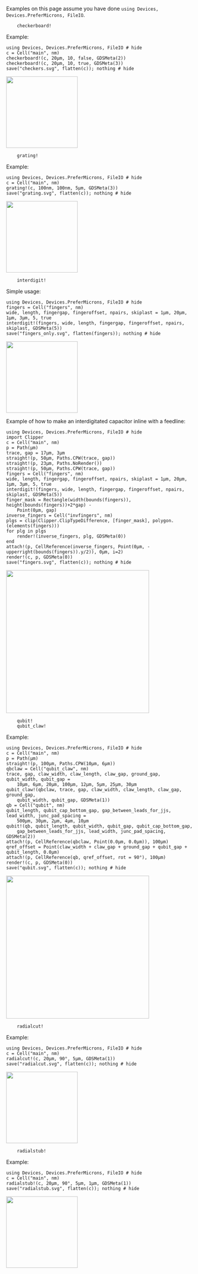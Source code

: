 Examples on this page assume you have done `using Devices, Devices.PreferMicrons, FileIO`.

```@docs
    checkerboard!
```

Example:
```@example 1
using Devices, Devices.PreferMicrons, FileIO # hide
c = Cell("main", nm)
checkerboard!(c, 20μm, 10, false, GDSMeta(2))
checkerboard!(c, 20μm, 10, true, GDSMeta(3))
save("checkers.svg", flatten(c)); nothing # hide
```
<img src="../checkers.svg" style="width:2in;"/>

```@docs
    grating!
```

Example:
```@example 2
using Devices, Devices.PreferMicrons, FileIO # hide
c = Cell("main", nm)
grating!(c, 100nm, 100nm, 5μm, GDSMeta(3))
save("grating.svg", flatten(c)); nothing # hide
```
<img src="../grating.svg" style="width:2in;"/>

```@docs
    interdigit!
```

Simple usage:
```@example 3
using Devices, Devices.PreferMicrons, FileIO # hide
fingers = Cell("fingers", nm)
wide, length, fingergap, fingeroffset, npairs, skiplast = 1μm, 20μm, 1μm, 3μm, 5, true
interdigit!(fingers, wide, length, fingergap, fingeroffset, npairs, skiplast, GDSMeta(5))
save("fingers_only.svg", flatten(fingers)); nothing # hide
```
<img src="../fingers_only.svg" style="width:2in;"/>

Example of how to make an interdigitated capacitor inline with a feedline:
```@example 4
using Devices, Devices.PreferMicrons, FileIO # hide
import Clipper
c = Cell("main", nm)
p = Path(μm)
trace, gap = 17μm, 3μm
straight!(p, 50μm, Paths.CPW(trace, gap))
straight!(p, 23μm, Paths.NoRender())
straight!(p, 50μm, Paths.CPW(trace, gap))
fingers = Cell("fingers", nm)
wide, length, fingergap, fingeroffset, npairs, skiplast = 1μm, 20μm, 1μm, 3μm, 5, true
interdigit!(fingers, wide, length, fingergap, fingeroffset, npairs, skiplast, GDSMeta(5))
finger_mask = Rectangle(width(bounds(fingers)), height(bounds(fingers))+2*gap) -
    Point(0μm, gap)
inverse_fingers = Cell("invfingers", nm)
plgs = clip(Clipper.ClipTypeDifference, [finger_mask], polygon.(elements(fingers)))
for plg in plgs
    render!(inverse_fingers, plg, GDSMeta(0))
end
attach!(p, CellReference(inverse_fingers, Point(0μm, -upperright(bounds(fingers)).y/2)), 0μm, i=2)
render!(c, p, GDSMeta(0))
save("fingers.svg", flatten(c)); nothing # hide
```
<img src="../fingers.svg" style="width:4in;"/>

```@docs
    qubit!
    qubit_claw!
```

Example:
```@example 5
using Devices, Devices.PreferMicrons, FileIO # hide
c = Cell("main", nm)
p = Path(μm)
straight!(p, 100μm, Paths.CPW(10μm, 6μm))
qbclaw = Cell("qubit_claw", nm)
trace, gap, claw_width, claw_length, claw_gap, ground_gap, qubit_width, qubit_gap =
    10μm, 6μm, 20μm, 100μm, 12μm, 5μm, 25μm, 30μm
qubit_claw!(qbclaw, trace, gap, claw_width, claw_length, claw_gap, ground_gap,
    qubit_width, qubit_gap, GDSMeta(1))
qb = Cell("qubit", nm)
qubit_length, qubit_cap_bottom_gap, gap_between_leads_for_jjs, lead_width, junc_pad_spacing =
    500μm, 30μm, 2μm, 4μm, 10μm
qubit!(qb, qubit_length, qubit_width, qubit_gap, qubit_cap_bottom_gap,
    gap_between_leads_for_jjs, lead_width, junc_pad_spacing, GDSMeta(2))
attach!(p, CellReference(qbclaw, Point(0.0μm, 0.0μm)), 100μm)
qref_offset = Point(claw_width + claw_gap + ground_gap + qubit_gap + qubit_length, 0.0μm)
attach!(p, CellReference(qb, qref_offset, rot = 90°), 100μm)
render!(c, p, GDSMeta(0))
save("qubit.svg", flatten(c)); nothing # hide
```
<img src="../qubit.svg" style="width:4in;"/>

```@docs
    radialcut!
```

Example:
```@example 6
using Devices, Devices.PreferMicrons, FileIO # hide
c = Cell("main", nm)
radialcut!(c, 20μm, 90°, 5μm, GDSMeta(1))
save("radialcut.svg", flatten(c)); nothing # hide
```
<img src="../radialcut.svg" style="width:2in;"/>

```@docs
    radialstub!
```

Example:
```@example 7
using Devices, Devices.PreferMicrons, FileIO # hide
c = Cell("main", nm)
radialstub!(c, 20μm, 90°, 5μm, 1μm, GDSMeta(1))
save("radialstub.svg", flatten(c)); nothing # hide
```
<img src="../radialstub.svg" style="width:2in;"/>
